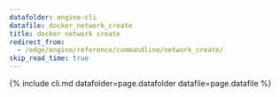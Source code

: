 ```yaml
---
datafolder: engine-cli
datafile: docker_network_create
title: docker network create
redirect_from:
  - /edge/engine/reference/commandline/network_create/
skip_read_time: true
---
```

<!--
This page is automatically generated from Docker's source code. If you want to
suggest a change to the text that appears here, open a ticket or pull request
in the source repository on GitHub:

https://github.com/docker/cli
-->
{% include cli.md datafolder=page.datafolder datafile=page.datafile %}
